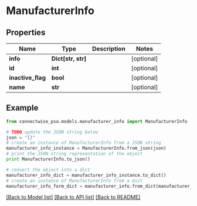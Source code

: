 # ManufacturerInfo


## Properties
Name | Type | Description | Notes
------------ | ------------- | ------------- | -------------
**info** | **Dict[str, str]** |  | [optional] 
**id** | **int** |  | [optional] 
**inactive_flag** | **bool** |  | [optional] 
**name** | **str** |  | [optional] 

## Example

```python
from connectwise_psa.models.manufacturer_info import ManufacturerInfo

# TODO update the JSON string below
json = "{}"
# create an instance of ManufacturerInfo from a JSON string
manufacturer_info_instance = ManufacturerInfo.from_json(json)
# print the JSON string representation of the object
print ManufacturerInfo.to_json()

# convert the object into a dict
manufacturer_info_dict = manufacturer_info_instance.to_dict()
# create an instance of ManufacturerInfo from a dict
manufacturer_info_form_dict = manufacturer_info.from_dict(manufacturer_info_dict)
```
[[Back to Model list]](../README.md#documentation-for-models) [[Back to API list]](../README.md#documentation-for-api-endpoints) [[Back to README]](../README.md)


